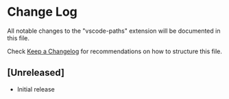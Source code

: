 # Change Log

All notable changes to the "vscode-paths" extension will be documented in this file.

Check [Keep a Changelog](http://keepachangelog.com/) for recommendations on how to structure this file.

## [Unreleased]

- Initial release
